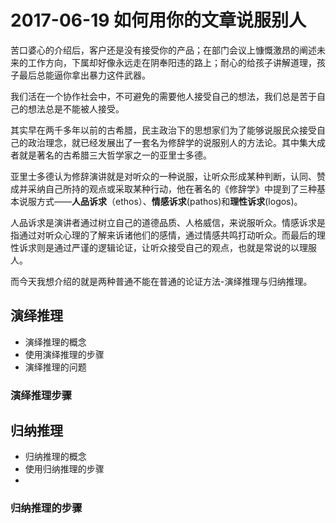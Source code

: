 # 2017-06-19 如何用你的文章说服别人

苦口婆心的介绍后，客户还是没有接受你的产品；在部门会议上慷慨激昂的阐述未来的工作方向，下属却好像永远走在阴奉阳违的路上；耐心的给孩子讲解道理，孩子最后总能逼你拿出暴力这件武器。

我们活在一个协作社会中，不可避免的需要他人接受自己的想法，我们总是苦于自己的想法总是不能被人接受。

其实早在两千多年以前的古希腊，民主政治下的思想家们为了能够说服民众接受自己的政治理念，就已经发展出了一套名为修辞学的说服别人的方法论。其中集大成者就是著名的古希腊三大哲学家之一的亚里士多德。

亚里士多德认为修辞演讲就是对听众的一种说服，让听众形成某种判断，认同、赞成并采纳自己所持的观点或采取某种行动，他在著名的《修辞学》中提到了三种基本说服方式——**人品诉求**（ethos）、**情感诉求**(pathos)和**理性诉求**(logos)。

人品诉求是演讲者通过树立自己的道德品质、人格威信，来说服听众。情感诉求是指通过对听众心理的了解来诉诸他们的感情，通过情感共鸣打动听众。而最后的理性诉求则是通过严谨的逻辑论证，让听众接受自己的观点，也就是常说的以理服人。


而今天我想介绍的就是两种普通不能在普通的论证方法-演绎推理与归纳推理。

## 演绎推理

* 演绎推理的概念
* 使用演绎推理的步骤
* 演绎推理的问题

### 演绎推理步骤

## 归纳推理

* 归纳推理的概念
* 使用归纳推理的步骤
* 

### 归纳推理的步骤